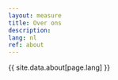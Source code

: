 ```yaml
---
layout: measure
title: Over ons
description: 
lang: nl
ref: about
---
```


{{ site.data.about[page.lang] }}